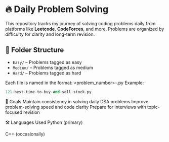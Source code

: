 # 🔥 Daily Problem Solving

This repository tracks my journey of solving coding problems daily from platforms like **Leetcode**, **CodeForces**, and more. Problems are organized by difficulty for clarity and long-term revision.

## 📁 Folder Structure

- `Easy/` – Problems tagged as easy
- `Medium/` – Problems tagged as medium
- `Hard/` – Problems tagged as hard

Each file is named in the format:
<problem_number>-<problem-title>.py
Example:
```python
121-best-time-to-buy-and-sell-stock.py
```

🚀 Goals
Maintain consistency in solving daily DSA problems
Improve problem-solving speed and code clarity
Prepare for interviews with topic-focused revision

🛠️ Languages Used
Python (primary)

C++ (occasionally)
